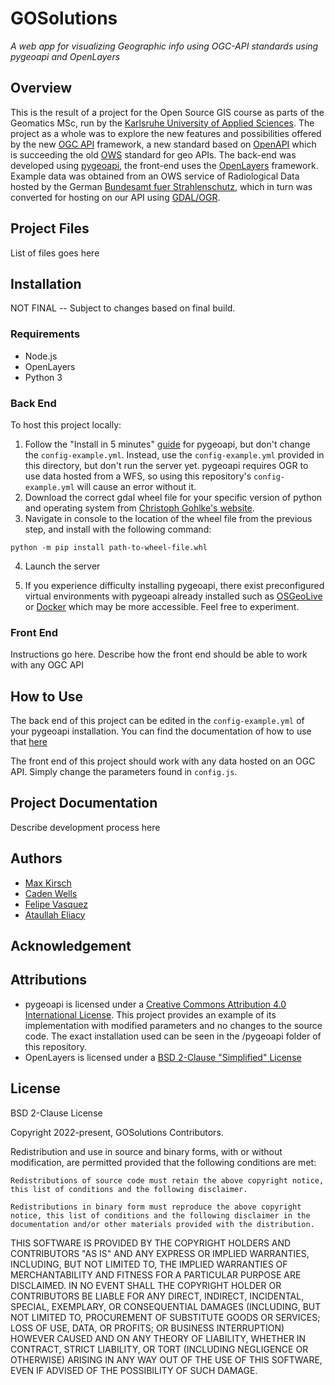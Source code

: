 # GOSolutions
*A web app for visualizing Geographic info using OGC-API standards using pygeoapi and OpenLayers*
## Overview
This is the result of a project for the Open Source GIS course as parts of the Geomatics MSc, run by the [Karlsruhe University of Applied Sciences](https://www.h-ka.de/). The project as a whole was to explore the new features and possibilities offered by the new [OGC API](https://ogcapi.ogc.org/) framework, a new standard based on [OpenAPI](https://www.openapis.org/) which is succeeding the old [OWS](https://www.ogc.org/standards/owc) standard for geo APIs. The back-end was developed using [pygeoapi](https://pygeoapi.io/), the front-end uses the [OpenLayers](https://openlayers.org/) framework. Example data was obtained from an OWS service of Radiological Data hosted by the German [Bundesamt fuer Strahlenschutz](https://www.imis.bfs.de/geoportal/), which in turn was converted for hosting on our API using [GDAL/OGR](https://gdal.org/).
## Project Files
List of files goes here
## Installation
NOT FINAL -- Subject to changes based on final build.
### Requirements
- Node.js
- OpenLayers
- Python 3

### Back End
To host this project locally:
1. Follow the "Install in 5 minutes" [guide](http://pygeoapi.io/) for pygeoapi, but don't change the ```config-example.yml```. Instead, use the ```config-example.yml``` provided in this directory, but don't run the server yet. pygeoapi requires OGR to use data hosted from a WFS, so using this repository's ```config-example.yml``` will cause an error without it. 
2. Download the correct gdal wheel file for your specific version of python and operating system from [Christoph Gohlke's website](https://www.lfd.uci.edu/~gohlke/pythonlibs/#gdal).
3. Navigate in console to the location of the wheel file from the previous step, and install with the following command:
```
python -m pip install path-to-wheel-file.whl
```
4. Launch the server

5. If you experience difficulty installing pygeoapi, there exist preconfigured virtual environments with pygeoapi already installed such as [OSGeoLive](http://live.osgeo.org/de/overview/pygeoapi_overview.html) or [Docker](https://docs.pygeoapi.io/en/latest/running-with-docker.html) which may be more accessible. Feel free to experiment.
### Front End
Instructions go here. Describe how the front end should be able to work with any OGC API
## How to Use
The back end of this project can be edited in the ```config-example.yml``` of your pygeoapi installation. You can find the documentation of how to use that [here](https://docs.pygeoapi.io/en/latest/)

The front end of this project should work with any data hosted on an OGC API. Simply change the parameters found in ```config.js```.
## Project Documentation
Describe development process here
## Authors
- [Max Kirsch](https://github.com/Max25832)
- [Caden Wells](https://github.com/CaLWells)
- [Felipe Vasquez](https://github.com/f-vasquez-tavera)
- [Ataullah Eliacy](https://github.com/Ataeliacy)
## Acknowledgement
## Attributions
- pygeoapi is licensed under a [Creative Commons Attribution 4.0 International License](https://creativecommons.org/licenses/by/4.0/). This project provides an example of its implementation with modified parameters and no changes to the source code. The exact installation used can be seen in the /pygeoapi folder of this repository.
- OpenLayers is licensed under a [BSD 2-Clause "Simplified" License](https://github.com/openlayers/openlayers/blob/main/LICENSE.md)
## License
BSD 2-Clause License

Copyright 2022-present, GOSolutions Contributors.

Redistribution and use in source and binary forms, with or without modification, are permitted provided that the following conditions are met:

    Redistributions of source code must retain the above copyright notice, this list of conditions and the following disclaimer.

    Redistributions in binary form must reproduce the above copyright notice, this list of conditions and the following disclaimer in the documentation and/or other materials provided with the distribution.

THIS SOFTWARE IS PROVIDED BY THE COPYRIGHT HOLDERS AND CONTRIBUTORS "AS IS" AND ANY EXPRESS OR IMPLIED WARRANTIES, INCLUDING, BUT NOT LIMITED TO, THE IMPLIED WARRANTIES OF MERCHANTABILITY AND FITNESS FOR A PARTICULAR PURPOSE ARE DISCLAIMED. IN NO EVENT SHALL THE COPYRIGHT HOLDER OR CONTRIBUTORS BE LIABLE FOR ANY DIRECT, INDIRECT, INCIDENTAL, SPECIAL, EXEMPLARY, OR CONSEQUENTIAL DAMAGES (INCLUDING, BUT NOT LIMITED TO, PROCUREMENT OF SUBSTITUTE GOODS OR SERVICES; LOSS OF USE, DATA, OR PROFITS; OR BUSINESS INTERRUPTION) HOWEVER CAUSED AND ON ANY THEORY OF LIABILITY, WHETHER IN CONTRACT, STRICT LIABILITY, OR TORT (INCLUDING NEGLIGENCE OR OTHERWISE) ARISING IN ANY WAY OUT OF THE USE OF THIS SOFTWARE, EVEN IF ADVISED OF THE POSSIBILITY OF SUCH DAMAGE.


